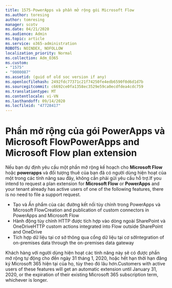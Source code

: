 ```yaml
---
title: 1575-PowerApps và phần mở rộng gói Microsoft Flow
ms.author: toresing
author: tomresing
manager: scotv
ms.date: 04/21/2020
ms.audience: Admin
ms.topic: article
ms.service: o365-administration
ROBOTS: NOINDEX, NOFOLLOW
localization_priority: Normal
ms.collection: Adm_O365
ms.custom:
- "1575"
- "9000087"
ms.assetid: (guid of old soc version if any)
ms.openlocfilehash: 2492fdc77371c21f74250fe4edb6590f0d6d1d7b
ms.sourcegitcommit: c6692ce0fa1358ec3529e59ca0ecdfdea4cdc759
ms.translationtype: MT
ms.contentlocale: vi-VN
ms.lasthandoff: 09/14/2020
ms.locfileid: "47728417"
---
```

# <a name="powerapps-and-microsoft-flow-plan-extension"></a><span data-ttu-id="3992a-102">Phần mở rộng của gói PowerApps và Microsoft Flow</span><span class="sxs-lookup"><span data-stu-id="3992a-102">PowerApps and Microsoft Flow plan extension</span></span>

<span data-ttu-id="3992a-103">Nếu bạn dự định yêu cầu một phần mở rộng kế hoạch cho **Microsoft Flow** hoặc **powerapps** và đối tượng thuê của bạn đã có người dùng hiện hoạt của một trong các tính năng sau đây, không cần phải gửi yêu cầu hỗ trợ.</span><span class="sxs-lookup"><span data-stu-id="3992a-103">If you intend to request a plan extension for **Microsoft Flow** or **PowerApps** and your tenant already has active users of one of the following features, there is no need to file a support request.</span></span>

- <span data-ttu-id="3992a-104">Tạo và Ấn phẩm của các đường kết nối tùy chỉnh trong PowerApps và Microsoft Flow</span><span class="sxs-lookup"><span data-stu-id="3992a-104">Creation and publication of custom connectors in PowerApps and Microsoft Flow</span></span>
- <span data-ttu-id="3992a-105">Hành động tùy chỉnh HTTP được tích hợp vào dòng ngoài SharePoint và OneDrive</span><span class="sxs-lookup"><span data-stu-id="3992a-105">HTTP custom actions integrated into Flow outside SharePoint and OneDrive</span></span>
- <span data-ttu-id="3992a-106">Tích hợp dữ liệu tại cơ sở thông qua cổng dữ liệu tại cơ sở</span><span class="sxs-lookup"><span data-stu-id="3992a-106">Integration of on-premises data through the on-premises  data gateway</span></span>

<span data-ttu-id="3992a-107">Khách hàng với người dùng hiện hoạt các tính năng này sẽ có được phần mở rộng tự động cho đến ngày 31 tháng 1, 2020, hoặc hết hạn thời hạn đăng ký Microsoft 365 hiện tại của họ, tùy theo đó lâu hơn.</span><span class="sxs-lookup"><span data-stu-id="3992a-107">Customers with active users of these features will get an automatic extension until January 31, 2020, or the expiration of their existing Microsoft 365 subscription term, whichever is longer.</span></span>